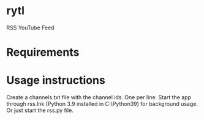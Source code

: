 # rytl
RSS YouTube Feed

# Requirements


# Usage instructions
Create a channels.txt file with the channel ids. One per line.
Start the app through rss.lnk (Python 3.9 installed in C:\Python39) for background usage. Or just start the rss.py file.

